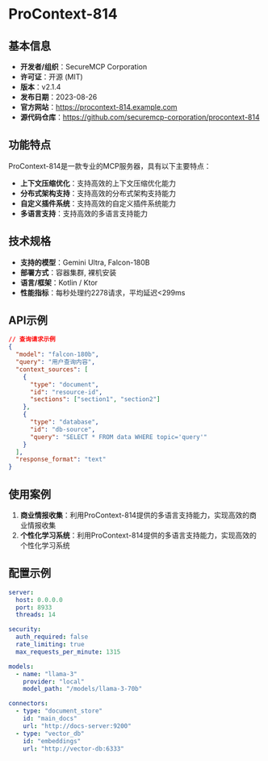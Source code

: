 # ProContext-814

## 基本信息

- **开发者/组织**：SecureMCP Corporation
- **许可证**：开源 (MIT)
- **版本**：v2.1.4
- **发布日期**：2023-08-26
- **官方网站**：https://procontext-814.example.com
- **源代码仓库**：https://github.com/securemcp-corporation/procontext-814

## 功能特点

ProContext-814是一款专业的MCP服务器，具有以下主要特点：

- **上下文压缩优化**：支持高效的上下文压缩优化能力
- **分布式架构支持**：支持高效的分布式架构支持能力
- **自定义插件系统**：支持高效的自定义插件系统能力
- **多语言支持**：支持高效的多语言支持能力


## 技术规格

- **支持的模型**：Gemini Ultra, Falcon-180B
- **部署方式**：容器集群, 裸机安装
- **语言/框架**：Kotlin / Ktor
- **性能指标**：每秒处理约2278请求，平均延迟<299ms

## API示例

```json
// 查询请求示例
{
  "model": "falcon-180b",
  "query": "用户查询内容",
  "context_sources": [
    {
      "type": "document",
      "id": "resource-id",
      "sections": ["section1", "section2"]
    },
    {
      "type": "database",
      "id": "db-source",
      "query": "SELECT * FROM data WHERE topic='query'"
    }
  ],
  "response_format": "text"
}
```

## 使用案例

1. **商业情报收集**：利用ProContext-814提供的多语言支持能力，实现高效的商业情报收集
2. **个性化学习系统**：利用ProContext-814提供的多语言支持能力，实现高效的个性化学习系统


## 配置示例

```yaml
server:
  host: 0.0.0.0
  port: 8933
  threads: 14

security:
  auth_required: false
  rate_limiting: true
  max_requests_per_minute: 1315

models:
  - name: "llama-3"
    provider: "local"
    model_path: "/models/llama-3-70b"

connectors:
  - type: "document_store"
    id: "main_docs"
    url: "http://docs-server:9200"
  - type: "vector_db"
    id: "embeddings"
    url: "http://vector-db:6333"
```